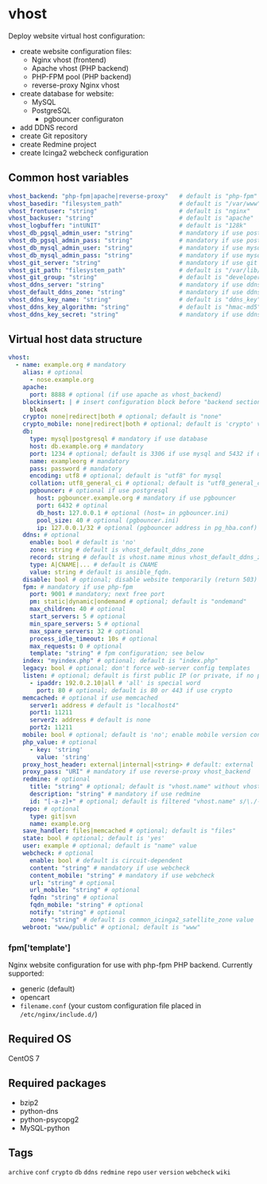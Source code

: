 <!-- vim: set ft=ansible: -->
# vhost
Deploy website virtual host configuration:
+ create website configuration files:
  + Nginx vhost (frontend)
  + Apache vhost (PHP backend)
  + PHP-FPM pool (PHP backend)
  + reverse-proxy Nginx vhost
+ create database for website:
  + MySQL
  + PostgreSQL
    + pgbouncer configuraton
+ add DDNS record
+ create Git repository
+ create Redmine project
+ create Icinga2 webcheck configuration
## Common host variables
```yaml
vhost_backend: "php-fpm|apache|reverse-proxy"   # default is "php-fpm"
vhost_basedir: "filesystem_path"                # default is "/var/www"
vhost_frontuser: "string"                       # default is "nginx"
vhost_backuser: "string"                        # default is "apache"
vhost_logbuffer: "intUNIT"                      # default is "128k"
vhost_db_pgsql_admin_user: "string"             # mandatory if use postgresql
vhost_db_pgsql_admin_pass: "string"             # mandatory if use postgresql
vhost_db_mysql_admin_user: "string"             # mandatory if use mysql
vhost_db_mysql_admin_pass: "string"             # mandatory if use mysql
vhost_git_server: "string"                      # mandatory if use git
vhost_git_path: "filesystem_path"               # default is "/var/lib/git"
vhost_git_group: "string"                       # default is "developers"
vhost_ddns_server: "string"                     # mandatory if use ddns
vhost_default_ddns_zone: "string"               # mandatory if use ddns, git, redmine
vhost_ddns_key_name: "string"                   # default is "ddns_key"
vhost_ddns_key_algorithm: "string"              # default is "hmac-md5"
vhost_ddns_key_secret: "string"                 # mandatory if use ddns
```
## Virtual host data structure
```yaml
vhost:
  - name: example.org # mandatory
    alias: # optional
      - nose.example.org
    apache:
      port: 8888 # optional (if use apache as vhost_backend)
    blockinsert: | # insert configuration block before "backend section"
      block
    crypto: none|redirect|both # optional; default is "none"
    crypto_mobile: none|redirect|both # optional; default is 'crypto' value
    db:
      type: mysql|postgresql # mandatory if use database
      host: db.example.org # mandatory
      port: 1234 # optional; default is 3306 if use mysql and 5432 if use postgresql
      name: exampleorg # mandatory
      pass: password # mandatory
      encoding: utf8 # optional; default is "utf8" for mysql
      collation: utf8_general_ci # optional; default is "utf8_general_ci" for mysql
      pgbouncer: # optional if use postgresql
        host: pgbouncer.example.org # mandatory if use pgbouncer
        port: 6432 # optinal
        db_host: 127.0.0.1 # optional (host= in pgbouncer.ini)
        pool_size: 40 # optional (pgbouncer.ini)
        ip: 127.0.0.1/32 # optional (pgbouncer address in pg_hba.conf)
    ddns: # optional
      enable: bool # default is 'no'
      zone: string # default is vhost_default_ddns_zone
      record: string # default is vhost.name minus vhost_default_ddns_zone
      type: A|CNAME|... # default is CNAME
      value: string # default is ansible_fqdn.
    disable: bool # optional; disable website temporarily (return 503)
    fpm: # mandatory if use php-fpm
      port: 9001 # mandatory; next free port
      pm: static|dynamic|ondemand # optional; default is "ondemand"
      max_children: 40 # optional
      start_servers: 5 # optional
      min_spare_servers: 5 # optional
      max_spare_servers: 32 # optional
      process_idle_timeout: 10s # optional
      max_requests: 0 # optional
      template: "string" # fpm configuration; see below
    index: "myindex.php" # optional; default is "index.php"
    legacy: bool # optional; don't force web-server config templates
    listen: # optional; default is first public IP (or private, if no public addresses)
      - ipaddr: 192.0.2.10|all # 'all' is special word
        port: 80 # optional; default is 80 or 443 if use crypto
    memcached: # optional if use memcached
      server1: address # default is "localhost4"
      port1: 11211
      server2: address # default is none
      port2: 11211
    mobile: bool # optional; default is 'no'; enable mobile version config with same site root
    php_value: # optional
      - key: 'string'
        value: 'string'
    proxy_host_header: external|internal|<string> # default: external
    proxy_pass: "URI" # mandatory if use reverse-proxy vhost_backend
    redmine: # optional
      title: "string" # optional; default is "vhost.name" without vhost_default_ddns_zone$
      description: "string" # mandatory if use redmine
      id: "[-a-z]+" # optional; default is filtered "vhost.name" s/\./-/g
    repo: # optional
      type: git|svn
      name: example.org
    save_handler: files|memcached # optional; default is "files"
    state: bool # optional; default is 'yes'
    user: example # optional; default is "name" value
    webcheck: # optional
      enable: bool # default is circuit-dependent
      content: "string" # mandatory if use webcheck
      content_mobile: "string" # mandatory if use webcheck
      url: "string" # optional
      url_mobile: "string" # optional
      fqdn: "string" # optional
      fqdn_mobile: "string" # optional
      notify: "string" # optional
      zone: "string" # default is common_icinga2_satellite_zone value
    webroot: "www/public" # optional; default is "www"

```
### fpm['template']
Nginx website configuration for use with php-fpm PHP backend. Currently supported:
+ generic (default)
+ opencart
+ `filename.conf` (your custom configuration file placed in `/etc/nginx/include.d/`)
## Required OS
CentOS 7
## Required packages
+ bzip2
+ python-dns
+ python-psycopg2
+ MySQL-python
## Tags
`archive` `conf` `crypto` `db` `ddns` `redmine` `repo` `user` `version` `webcheck` `wiki`

